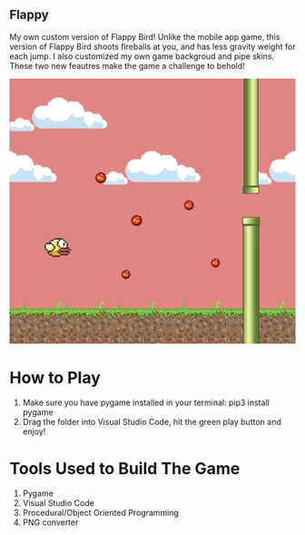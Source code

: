 ## Flappy
My own custom version of Flappy Bird! Unlike the mobile app game, this version of Flappy Bird shoots fireballs at you, and has less gravity weight for each jump. I also customized my own game backgroud and pipe skins. These two new feautres make the game a challenge to behold!


![flappybirdimage](/FlappyBird/flappybird.png)

# How to Play
1) Make sure you have pygame installed in your terminal: pip3 install pygame
2) Drag the folder into Visual Studio Code, hit the green play button and enjoy!

# Tools Used to Build The Game
1) Pygame
2) Visual Studio Code
3) Procedural/Object Oriented Programming
4) PNG converter


